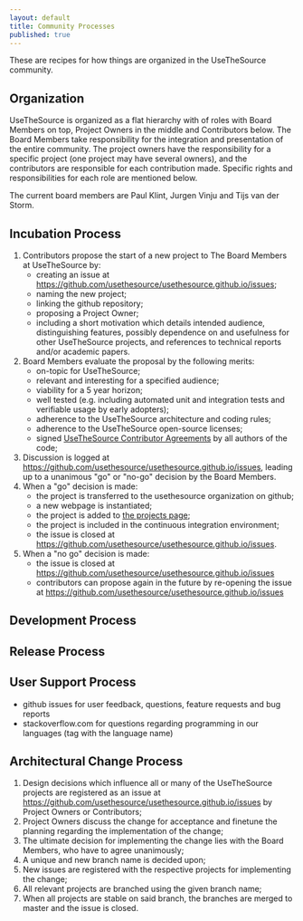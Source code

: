 ```yaml
---
layout: default
title: Community Processes
published: true
---
```


These are recipes for how things are organized in the UseTheSource community.

## Organization

UseTheSource is organized as a flat hierarchy with of roles with Board Members on top, Project Owners in the middle and Contributors below. The Board Members take responsibility for the integration and presentation of the entire community. The project owners have the responsibility for a specific project (one project may have several owners), and the contributors are responsible for each contribution made. Specific rights and responsibilities for each role are mentioned below.

The current board members are Paul Klint, Jurgen Vinju and Tijs van der Storm.

## Incubation Process

1. Contributors propose the start of a new project to The Board Members at UseTheSource by:
   * creating an issue at <https://github.com/usethesource/usethesource.github.io/issues>; 
   * naming the new project; 
   * linking the github repository; 
   * proposing a Project Owner;
   * including a short motivation which details intended audience, distinguishing features, possibly dependence on and usefulness for other UseTheSource projects, and references to technical reports and/or academic papers.
2. Board Members evaluate the proposal by the following merits:
   * on-topic for UseTheSource; 
   * relevant and interesting for a specified audience;
   * viability for a 5 year horizon;
   * well tested (e.g. including automated unit and integration tests and verifiable usage by early adopters);
   * adherence to the UseTheSource architecture and coding rules;
   * adherence to the UseTheSource open-source licenses;
   * signed [UseTheSource Contributor Agreements](agreement.html) by all authors of the code;
3. Discussion is logged at <https://github.com/usethesource/usethesource.github.io/issues>, leading up to a unanimous "go" or "no-go" decision by the Board Members.
4. When a "go" decision is made:
   * the project is transferred to the usethesource organization on github;
   * a new webpage is instantiated;
   * the project is added to [the projects page](../projects/);
   * the project is included in the continuous integration environment;
   * the issue is closed at <https://github.com/usethesource/usethesource.github.io/issues>.
5. When a "no go" decision is made:
   * the issue is closed at <https://github.com/usethesource/usethesource.github.io/issues>
   * contributors can propose again in the future by re-opening the issue at <https://github.com/usethesource/usethesource.github.io/issues>

## Development Process

## Release Process

## User Support Process

* github issues for user feedback, questions, feature requests and bug reports
* stackoverflow.com for questions regarding programming in our languages (tag with the language name)

## Architectural Change Process

1. Design decisions which influence all or many of the UseTheSource projects are registered as an issue at <https://github.com/usethesource/usethesource.github.io/issues> by Project Owners or Contributors;
2. Project Owners discuss the change for acceptance and finetune the planning regarding the implementation of the change;
3. The ultimate decision for implementing the change lies with the Board Members, who have to agree unanimously;
4. A unique and new branch name is decided upon;
5. New issues are registered with the respective projects for implementing the change;
6. All relevant projects are branched using the given branch name;
7. When all projects are stable on said branch, the branches are merged to master and the issue is closed.
